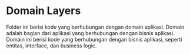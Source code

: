 # Domain Layers

Folder ini berisi kode yang berhubungan dengan domain aplikasi. Domain adalah bagian dari aplikasi yang berhubungan dengan bisnis aplikasi. Domain ini berisi kode yang berhubungan dengan bisnis aplikasi, seperti entitas, interface, dan business logic.
